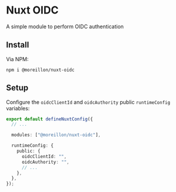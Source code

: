 # Nuxt OIDC

A simple module to perform OIDC authentication

## Install

Via NPM:

```
npm i @moreillon/nuxt-oidc
```

## Setup

Configure the `oidcClientId` and `oidcAuthority` public `runtimeConfig` variables:

```ts
export default defineNuxtConfig({
  // ...

  modules: ["@moreillon/nuxt-oidc"],

  runtimeConfig: {
    public: {
      oidcClientId: "",
      oidcAuthority: "",
      // ...
    },
  },
});
```
